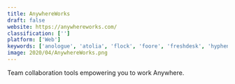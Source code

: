 ```yaml
---
title: AnywhereWorks
draft: false 
website: https://anywhereworks.com/
classification: ['']
platform: ['Web']
keywords: ['anologue', 'atolia', 'flock', 'foore', 'freshdesk', 'hyphen_messaging', 'microsoft_teams', 'niice', 'remotehq', 'ripcord', 'synaps', 'sblack', 'seat', 'slack', 'swee.lol', 'teamwork_chat', 'twist', 'wey', 'zala', 'ziggs']
image: 2020/04/AnywhereWorks.png
---
```

Team collaboration tools empowering you to work Anywhere.